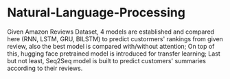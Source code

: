 # Natural-Language-Processing
Given Amazon Reviews Dataset, 4 models are established and compared here (RNN, LSTM, GRU, BILSTM) to predict custormers' rankings from given review, also the best model is compared with/without attention; On top of this, hugging face pretrained model is introduced for transfer learning; Last but not least, Seq2Seq model is built to predict customers' summaries according to their reviews.
